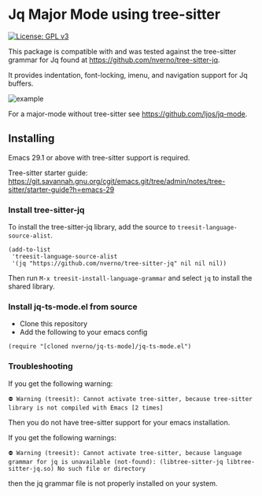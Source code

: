 # Jq Major Mode using tree-sitter

[![License: GPL v3](https://img.shields.io/badge/License-GPLv3-blue.svg)](https://www.gnu.org/licenses/gpl-3.0)

This package is compatible with and was tested against the tree-sitter grammar
for Jq found at https://github.com/nverno/tree-sitter-jq. 

It provides indentation, font-locking, imenu, and navigation support for Jq
buffers.

![example](doc/example.png)

For a major-mode without tree-sitter see https://github.com/ljos/jq-mode.

## Installing

Emacs 29.1 or above with tree-sitter support is required. 

Tree-sitter starter guide: https://git.savannah.gnu.org/cgit/emacs.git/tree/admin/notes/tree-sitter/starter-guide?h=emacs-29

### Install tree-sitter-jq

To install the tree-sitter-jq library, add the source to
`treesit-language-source-alist`. 

```elisp
(add-to-list
 'treesit-language-source-alist
 '(jq "https://github.com/nverno/tree-sitter-jq" nil nil nil))
```

Then run `M-x treesit-install-language-grammar` and select `jq` to install the
shared library.

### Install jq-ts-mode.el from source

- Clone this repository
- Add the following to your emacs config

```elisp
(require "[cloned nverno/jq-ts-mode]/jq-ts-mode.el")
```

### Troubleshooting

If you get the following warning:

```
⛔ Warning (treesit): Cannot activate tree-sitter, because tree-sitter
library is not compiled with Emacs [2 times]
```

Then you do not have tree-sitter support for your emacs installation.

If you get the following warnings:
```
⛔ Warning (treesit): Cannot activate tree-sitter, because language grammar for jq is unavailable (not-found): (libtree-sitter-jq libtree-sitter-jq.so) No such file or directory
```

then the jq grammar file is not properly installed on your system.
